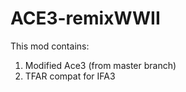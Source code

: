 # ACE3-remixWWII

This mod contains:

1. Modified Ace3 (from master branch)
2. TFAR compat for IFA3


